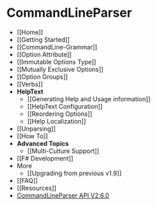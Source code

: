 # CommandLineParser

- [[Home]]
- [[Getting Started]]
- [[CommandLine-Grammar]]
- [[Option Attribute]]
- [[Immutable Options Type]]
- [[Mutually Exclusive Options]]
- [[Option Groups]]
- [[Verbs]]
- **HelpText**
  - [[Generating Help and Usage information]]
  - [[HelpText Configuration]]
  - [[Reordering Options]]
  - [[Help Localization]]
- [[Unparsing]]
- [[How To]]
- **Advanced Topics**
  - [[Multi-Culture Support]]
- [[F# Development]]  
- More
  - [[Upgrading from previous v1.9]]
- [[FAQ]]
- [[Resources]]
- [CommandLineParser API V2.6.0](API-V2.6.0)
